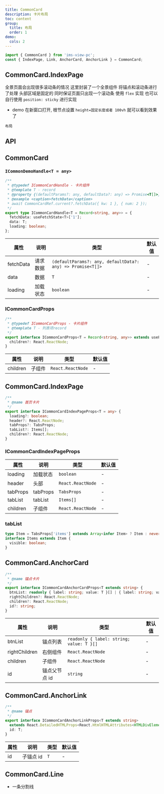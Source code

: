 ```yaml
---
title: CommonCard
description: 卡片布局
toc: content
group:
  title: 布局
  order: 1
demo:
  cols: 2
---
```


```ts
import { CommonCard } from 'ims-view-pc';
const { IndexPage, Link, AnchorCard, AnchorLink } = CommonCard;
```

## CommonCard.IndexPage

全景页面会出现很多滚动条的情况 这里封装了一个全景组件 将锚点和滚动条进行了处理
头部区域是固定的 同时保证页面只出现一个滚动条 使用 `flex` 实现
也可以自行使用 `position: sticky` 进行实现

- demo 在新窗口打开, 根节点设置 `height=固定长度或者 100vh` 就可以看到效果了

<code transform="true"  src='./demo/indexPage.tsx' description="在新窗口打开, 根节点设置 height=固定长度或者100vh 就可以看到效果了">布局</code>

## API

## CommonCard

### `ICommonDemoHandle<T = any>`

```ts
/**
 * @typedef ICommonCardHandle - 卡片组件
 * @template T - record
 * @property {(defaultParams?: any, defaultData?: any) => Promise<T[]>} fetchData - 请求数据
 * @example <caption>fetchData</caption>
 * await CommonCardRef.current?.fetchData({ kw: 1 }, { num: 2 });
 */
export type ICommonCardHandle<T = Record<string, any>> = {
  fetchData: useFetchState<T>['1'];
  data: T;
  loading: boolean;
};
```

| 属性      | 说明     | 类型                                                       | 默认值 |
| --------- | -------- | ---------------------------------------------------------- | ------ |
| fetchData | 请求数据 | `(defaultParams?: any, defaultData?: any) => Promise<T[]>` | -      |
| data      | 数据     | `T`                                                        | -      |
| loading   | 加载状态 | `boolean`                                                  | -      |

### ICommonCardProps

```ts
/**
 * @typedef ICommonCardProps - 卡片组件
 * @template T - 列表项record
 */
export interface ICommonCardProps<T = Record<string, any>> extends useFetchProps<T> {
  children?: React.ReactNode;
}
```

| 属性     | 说明   | 类型              | 默认值 |
| -------- | ------ | ----------------- | ------ |
| children | 子组件 | `React.ReactNode` | -      |

## CommonCard.IndexPage

```ts
/**
 * @name 首页卡片
 */
export interface ICommonCardIndexPageProps<T = any> {
  loading?: boolean;
  header?: React.ReactNode;
  tabProps?: TabsProps;
  tabList?: Items[];
  children?: React.ReactNode;
}
```

### ICommonCardIndexPageProps

| 属性     | 说明     | 类型              | 默认值 |
| -------- | -------- | ----------------- | ------ |
| loading  | 加载状态 | `boolean`         | -      |
| header   | 头部     | `React.ReactNode` | -      |
| tabProps | tabProps | `TabsProps`       | -      |
| tabList  | tabList  | `Items[]`         | -      |
| children | 子组件   | `React.ReactNode` | -      |

### tabList

```ts
type Item = TabsProps['items'] extends Array<infer Item> ? Item : never;
interface Items extends Item {
  visible: boolean;
}
```

## CommonCard.AnchorCard

```ts
/**
 * @name 锚点卡片
 */
export interface ICommonCardAnchorCardProps<T extends string> {
  btnList: readonly { label: string; value: T }[] | { label: string; value: T }[];
  rightChildren?: React.ReactNode;
  children?: React.ReactNode;
  id?: string;
}
```

| 属性          | 说明          | 类型                                     | 默认值 |
| ------------- | ------------- | ---------------------------------------- | ------ |
| btnList       | 锚点列表      | `readonly { label: string; value: T }[]` | -      |
| rightChildren | 右侧组件      | `React.ReactNode`                        | -      |
| children      | 子组件        | `React.ReactNode`                        | -      |
| id            | 锚点父节点 id | `string`                                 | -      |

## CommonCard.AnchorLink

```ts
/**
 * @name 锚点
 */
export interface ICommonCardAnchorLinkProps<T extends string>
  extends React.DetailedHTMLProps<React.HtmlHTMLAttributes<HTMLDivElement>, HTMLDivElement> {
  id: T;
}
```

| 属性 | 说明      | 类型 | 默认值 |
| ---- | --------- | ---- | ------ |
| id   | 子锚点 id | `T`  | -      |

## CommonCard.Line

- 一条分割线
